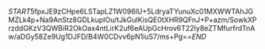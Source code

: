 $START$5fpxJE9zCHpe6LSTapLZ1W096lU+5LdryaTYunuXc01MXWWTAhJGMZLk4p+Na9AnStz8GDLkupIOu/tJkGulKisQE0tXHR9QFnJ+P+azm/SowkXPrzddGKzV3QWBiR2OkOax4ntLirK2uf6eAUpGcHrov6T22Iy8eZTMfurfrdTnAw/aDGy58Ze9Ug1DJFD/B4W0CDvv6pN1iuS7/ms+Pg==$END$